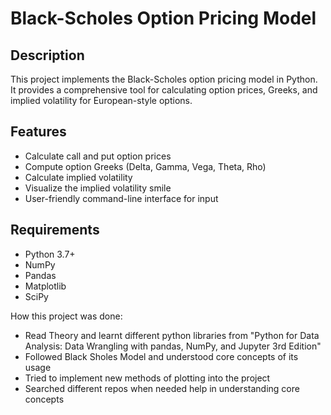 # Black-Scholes Option Pricing Model

## Description
This project implements the Black-Scholes option pricing model in Python. It provides a comprehensive tool for calculating option prices, Greeks, and implied volatility for European-style options.

## Features
- Calculate call and put option prices
- Compute option Greeks (Delta, Gamma, Vega, Theta, Rho)
- Calculate implied volatility
- Visualize the implied volatility smile
- User-friendly command-line interface for input

## Requirements
- Python 3.7+
- NumPy
- Pandas
- Matplotlib
- SciPy

How this project was done:
- Read Theory and learnt different python libraries from "Python for Data Analysis: Data Wrangling with pandas, NumPy, and Jupyter 3rd Edition"
- Followed Black Sholes Model and understood core concepts of its usage
- Tried to implement new methods of plotting into the project
- Searched different repos when needed help in understanding core concepts

